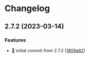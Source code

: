 # Changelog

## 2.7.2 (2023-03-14)


### Features

* 🎉 initial commit from 2.7.2 ([1809a62](https://github.com/MCDReforged/MCDReforged-Docker/commit/1809a62a4afd2a0e84346d053322634c5dfc2b4f))
